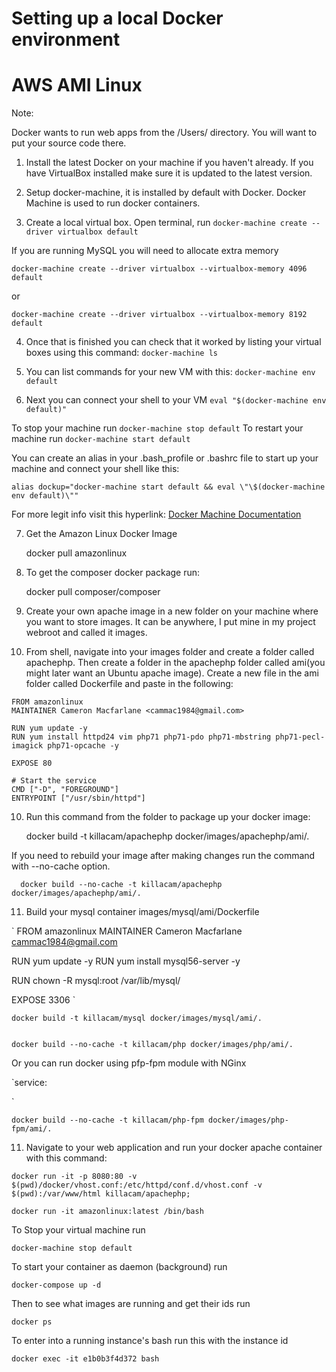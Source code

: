 # Setting up a local Docker environment

# AWS AMI Linux

Note:

Docker wants to run web apps from the /Users/ directory. You will want to put your source code there.

1) Install the latest Docker on your machine if you haven't already. If you have VirtualBox installed make sure it is updated to the latest version.

2) Setup docker-machine, it is installed by default with Docker. Docker Machine is used to run docker containers.

3) Create a local virtual box. Open terminal, run `docker-machine create --driver virtualbox default`

If you are running MySQL you will need to allocate extra memory

    docker-machine create --driver virtualbox --virtualbox-memory 4096 default

or

    docker-machine create --driver virtualbox --virtualbox-memory 8192 default


4) Once that is finished you can check that it worked by listing your virtual boxes using this command: `docker-machine ls`

5) You can list commands for your new VM with this: `docker-machine env default`

6) Next you can connect your shell to your VM `eval "$(docker-machine env default)"`

To stop your machine run `docker-machine stop default`
To restart your machine run `docker-machine start default`

You can create an alias in your .bash_profile or .bashrc file to start up your machine and connect your shell like this:

    alias dockup="docker-machine start default && eval \"\$(docker-machine env default)\""

For more legit info visit this hyperlink: [Docker Machine Documentation](https://docs.docker.com/machine/get-started/)

7) Get the Amazon Linux Docker Image

    docker pull amazonlinux

8) To get the composer docker package run: 

    docker pull composer/composer


9) Create your own apache image in a new folder on your machine where you want to store images. It can be anywhere, I put mine in my project webroot and called it images.

10) From shell, navigate into your images folder and create a folder called apachephp. Then create a folder in the apachephp folder called ami(you might later want an Ubuntu apache image). Create a new file in the ami folder called Dockerfile and paste in the following:

```
FROM amazonlinux
MAINTAINER Cameron Macfarlane <cammac1984@gmail.com>

RUN yum update -y
RUN yum install httpd24 vim php71 php71-pdo php71-mbstring php71-pecl-imagick php71-opcache -y

EXPOSE 80

# Start the service
CMD ["-D", "FOREGROUND"]
ENTRYPOINT ["/usr/sbin/httpd"]
```

10) Run this command from the folder to package up your docker image:

      docker build -t killacam/apachephp docker/images/apachephp/ami/.

If you need to rebuild your image after making changes run the command with --no-cache option.

      docker build --no-cache -t killacam/apachephp docker/images/apachephp/ami/.

11) Build your mysql container images/mysql/ami/Dockerfile

`
FROM amazonlinux
MAINTAINER Cameron Macfarlane <cammac1984@gmail.com>

RUN yum update -y
RUN yum install mysql56-server -y

RUN chown -R mysql:root /var/lib/mysql/

EXPOSE 3306
`

    docker build -t killacam/mysql docker/images/mysql/ami/.


    docker build --no-cache -t killacam/php docker/images/php/ami/.


Or you can run docker using pfp-fpm module with NGinx

`service:

`

    docker build --no-cache -t killacam/php-fpm docker/images/php-fpm/ami/.


11) Navigate to your web application and run your docker apache container with this command:

`docker run -it -p 8080:80 -v $(pwd)/docker/vhost.conf:/etc/httpd/conf.d/vhost.conf -v $(pwd):/var/www/html killacam/apachephp;` 

`docker run -it amazonlinux:latest /bin/bash`

To Stop your virtual machine run

 `docker-machine stop default`


To start your container as daemon (background) run

    docker-compose up -d

Then to see what images are running and get their ids run

    docker ps

To enter into a running instance's bash run this with the instance id

    docker exec -it e1b0b3f4d372 bash
